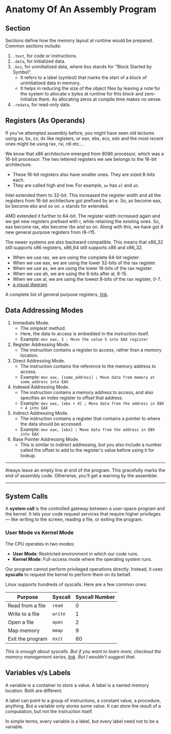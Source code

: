 # Anatomy Of An Assembly Program

## Section

Sections define how the memory layout at runtime would be prepared. Common sections include:

1. `.text`, for code or instructions.
2. `.data`, for initialized data.
3. `.bss`, for uninitialized data, where bss stands for "Block Started by Symbol".
   * It refers to a label (symbol) that marks the start of a block of uninitialized data in memory.
   * It helps in reducing the size of the object files by leaving a note for the system to allocate x bytes at runtime for this block and zero-initialize them. As allocating zeros at compile time makes no sense.
4. `.rodata`, for read-only data.

## Registers (As Operands)

If you've attempted assembly before, you might have seen old lectures using ax, bx, cx, dx like registers, or eax, ebx, ecx, edx and the most recent ones might be using rax, rsi, rdi etc....

We know that x86 architecture emerged from 8086 processor, which was a 16-bit processor. The two lettered registers we see belongs to the 16-bit architecture.

* These 16-bit registers also have smaller ones. They are sized 8-bits each.
* They are called high and low. For example, `ax` has `al` and `ah`.

Intel extended them to 32-bit. This increased the register width and all the registers from 16-bit architecture got prefixed by an e. So, ax become eax, bx become ebx and so on. `e` stands for extended.

AMD extended it further to 64-bit. The register width increased again and we get new registers prefixed with r, while retaining the existing ones. So, eax become rax, ebx become rbx and so on. Along with this, we have got 8 new general purpose registers from r8-r15.

The newer systems are also backward compatible. This means that x86\_32 still supports x86 registers, x86\_64 still supports x86 and x86\_32.

* When we use rax, we are using the complete 64-bit register.
* When we use eax, we are using the lower 32-bits of the rax register.
* When we use ax, we are using the lower 16-bits of the rax register.
* When we use ah, we are using the 8-bits after al, 8-15.
* When we use al, we are using the lowest 8-bits of the rax register, 0-7.
* [a visual diagram](https://miro.medium.com/v2/resize:fit:1100/format:webp/1*PSTOKsqSfpKLxrFEr2BY2Q.png)

A complete list of general purpose registers, [link](https://www.google.com/imgres?q=x86%2064%20rax%20register%20anatomy\&imgurl=https%3A%2F%2Fwww.researchgate.net%2Fpublication%2F342043300%2Ffigure%2Ftbl1%2FAS%3A900496000827404%401591706385889%2FThe-sixteen-x86-64-general-purpose-registers-and-their-sub-registers.png\&imgrefurl=https%3A%2F%2Fwww.researchgate.net%2Ffigure%2FThe-sixteen-x86-64-general-purpose-registers-and-their-sub-registers_tbl1_342043300\&docid=xbGBS-ISu9YcPM\&tbnid=iHb1hi27pi33ZM\&vet=12ahUKEwjtu8-Zo4yNAxW7XmwGHfwTDG4QM3oECFoQAA..i\&w=565\&h=466\&hcb=2\&ved=2ahUKEwjtu8-Zo4yNAxW7XmwGHfwTDG4QM3oECFoQAA).

## Data Addressing Modes

1. Immediate Mode.
   * The simplest method.
   * Here, the data to access is embedded in the instruction itself.
   * Example: `mov eax, 5 ; Move the value 5 into EAX register`
2. Register Addressing Mode.
   * The instruction contains a register to access, rather than a memory location.
3. Direct Addressing Mode.
   * The instruction contains the reference to the memory address to access.
   * Example: `mov eax, [some_address] ; Move data from memory at some_address into EAX`
4. Indexed Addressing Mode.
   * The instruction contains a memory address to access, and also specifies an index register to offset that address.
   * Example: `mov eax, [ebx + 4] ; Move data from the address in EBX + 4 into EAX`
5. Indirect Addressing Mode.
   * The instruction contains a register that contains a pointer to where the data should be accessed.
   * Example: `mov eax, [ebx] ; Move data from the address in EBX into EAX`
6. Base Pointer Addressing Mode.
   * This is similar to indirect addressing, but you also include a number called the offset to add to the register's value before using it for lookup.

***

Always leave an empty line at end of the program. This gracefully marks the end of assembly code. Otherwise, you'll get a warning by the assembler.

***

## System Calls

A **system call** is the controlled gateway between a user-space program and the kernel. It lets your code request services that require higher privileges — like writing to the screen, reading a file, or exiting the program.

### User Mode vs Kernel Mode

The CPU operates in two modes:

* **User Mode**: Restricted environment in which our code runs.
* **Kernel Mode**: Full-access mode where the operating system runs.

Our program cannot perform privileged operations directly. Instead, it uses **syscalls** to request the kernel to perform them on its behalf.

Linux supports hundreds of syscalls. Here are a few common ones:

| Purpose          | Syscall | Syscall Number |
| ---------------- | ------- | -------------- |
| Read from a file | `read`  | 0              |
| Write to a file  | `write` | 1              |
| Open a file      | `open`  | 2              |
| Map memory       | `mmap`  | 9              |
| Exit the program | `exit`  | 60             |

_This is enough about syscalls. But if you want to learn more, checkout the memory management series,_ [_link_](../../all-roads-to-memory/)_. But I wouldn't suggest that._

## Variables v/s Labels

A variable is a container to store a value. A label is a named memory location. Both are different.

A label can point to a group of instructions, a constant value, a procedure, anything. But a variable only stores some value. It can store the result of a computation, but not the instruction itself.

In simple terms, every variable is a label, but every label need not to be a variable.
